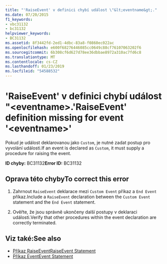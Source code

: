 ```yaml
---
title: "'RaiseEvent' v definici chybí událost \"&lt;eventname&gt;."
ms.date: 07/20/2015
f1_keywords:
- vbc31132
- bc31132
helpviewer_keywords:
- BC31132
ms.assetid: 8f3442fd-2ed1-4dbc-83a8-f0860ec022ac
ms.openlocfilehash: e600f68276446085cc0649c88cf76107063202f6
ms.sourcegitcommit: 6b308cf6d627d78ee36dbbae8972a310ac7fd6c8
ms.translationtype: MT
ms.contentlocale: cs-CZ
ms.lasthandoff: 01/23/2019
ms.locfileid: "54588532"
---
```

# <a name="raiseevent-definition-missing-for-event-lteventnamegt"></a><span data-ttu-id="eab48-102">'RaiseEvent' v definici chybí událost "&lt;eventname&gt;.</span><span class="sxs-lookup"><span data-stu-id="eab48-102">'RaiseEvent' definition missing for event '&lt;eventname&gt;'</span></span>
<span data-ttu-id="eab48-103">Pokud je událost deklarovanou jako `Custom`, je nutné zadat postup pro vyvolání události.</span><span class="sxs-lookup"><span data-stu-id="eab48-103">If an event is declared as `Custom`, it must supply a procedure for raising the event.</span></span>  
  
 <span data-ttu-id="eab48-104">**ID chyby:** BC31132</span><span class="sxs-lookup"><span data-stu-id="eab48-104">**Error ID:** BC31132</span></span>  
  
## <a name="to-correct-this-error"></a><span data-ttu-id="eab48-105">Oprava této chyby</span><span class="sxs-lookup"><span data-stu-id="eab48-105">To correct this error</span></span>  
  
1.  <span data-ttu-id="eab48-106">Zahrnout `RaiseEvent` deklarace mezi `Custom Event` příkaz a `End Event` příkaz.</span><span class="sxs-lookup"><span data-stu-id="eab48-106">Include a `RaiseEvent` declaration between the `Custom Event` statement and the `End Event` statement.</span></span>  
  
2.  <span data-ttu-id="eab48-107">Ověřte, že jsou správně ukončeny další postupy v deklaraci události.</span><span class="sxs-lookup"><span data-stu-id="eab48-107">Verify that other procedures within the event declaration are correctly terminated.</span></span>  
  
## <a name="see-also"></a><span data-ttu-id="eab48-108">Viz také:</span><span class="sxs-lookup"><span data-stu-id="eab48-108">See also</span></span>
- [<span data-ttu-id="eab48-109">Příkaz RaiseEvent</span><span class="sxs-lookup"><span data-stu-id="eab48-109">RaiseEvent Statement</span></span>](../../visual-basic/language-reference/statements/raiseevent-statement.md)
- [<span data-ttu-id="eab48-110">Příkaz Event</span><span class="sxs-lookup"><span data-stu-id="eab48-110">Event Statement</span></span>](../../visual-basic/language-reference/statements/event-statement.md)
